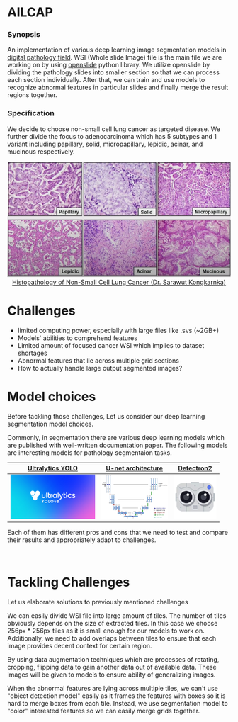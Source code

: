 
# AILCAP 

### Synopsis
 An implementation of various deep learning image segmentation models in [digital pathology field](https://en.wikipedia.org/wiki/Digital_pathology). WSI (Whole slide Image) file is the main file we are working on by using [openslide](https://openslide.org/api/python/) python library. We utilize openslide by dividing the pathology slides into smaller section so that we can process each section individually. After that, we can train and use models to recognize abnormal features in particular slides and finally merge the result regions together.

### Specification
 We decide to choose non-small cell lung cancer as targeted disease. We further divide the focus to adenocarcinoma which has 5 subtypes and 1 variant including papillary, solid, micropapillary, lepidic, acinar, and mucinous respectively.

<p align="center">
  <img src="./etc/images/adenocarcinoma_subtypes_variant.png" alt="Adenorcarcinoma and it's subtypes and variant" />
  <br>
  <a href="https://www.youtube.com/watch?v=-vtFloUyYpE">Histopathology of Non-Small Cell Lung Cancer (Dr. Sarawut Kongkarnka)
</a>
</p>

<!-- <br> -->

# Challenges
- limited computing power, especially with large files like .svs (~2GB+)
- Models' abilities to comprehend features
- Limited amount of focused cancer WSI which implies to dataset shortages
- Abnormal features that lie across multiple grid sections
- How to actually handle large output segmented images?

<!-- <br> -->

# Model choices
Before tackling those challenges, Let us consider our deep learning segmentation model choices. <br>

Commonly, in segmentation there are various deep learning models which are published with well-written documentation paper. The following models are interesting models for pathology segmentaion tasks.

<div align="center">

[Ultralytics YOLO](https://docs.ultralytics.com/)|  [U-net architecture](https://arxiv.org/pdf/1505.04597) | [Detectron2](https://github.com/facebookresearch/detectron2)
:----------:|:------:|:------------:|
<img src="./etc/images/ultralytics_yolov8.jpg" height="100"> | <img src="./etc/images/u-net-architecture.png" height="100"> | <img src="./etc/images/detectron2.png" height="100">

</div>

Each of them has different pros and cons that we need to test and compare their results and appropriately adapt to challenges.

<br>

# Tackling Challenges
Let us elaborate solutions to previously mentioned challenges 

We can easily divide WSI file into large amount of tiles. The number of tiles obviously depends on the size of extracted tiles. In this case we choose 256px * 256px tiles as it is small enough for our models to work on. Additionally, we need to add overlaps between tiles to ensure that each image provides decent context for certain region.

By using data augmentation techniques which are processes of rotating, cropping, flipping data to gain another data out of available data. These images will be given to models to ensure ability of generalizing images.

When the abnormal features are lying across multiple tiles, we can't use "object detection model" easily as it frames the features with boxes so it is hard to merge boxes from each tile. Instead, we use segmentation model to "color" interested features so we can easily merge grids together.
